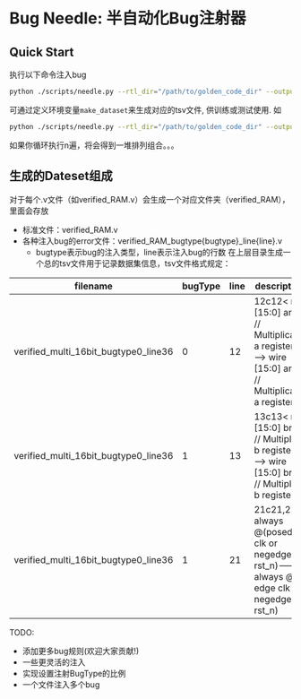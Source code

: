 # Bug Needle: 半自动化Bug注射器

## Quick Start

执行以下命令注入bug
```bash
python ./scripts/needle.py --rtl_dir="/path/to/golden_code_dir" --output_dir="/path/to/output_dir"
```

可通过定义环境变量`make_dataset`来生成对应的tsv文件, 供训练或测试使用. 如
```bash
python ./scripts/needle.py --rtl_dir="/path/to/golden_code_dir" --output_dir="/path/to/output_dir" --make_dataset
```

如果你循环执行n遍，将会得到一堆排列组合。。。

## 生成的Dateset组成
对于每个.v文件（如verified_RAM.v）会生成一个对应文件夹（verified_RAM），里面会存放

- 标准文件：verified_RAM.v
- 各种注入bug的error文件：verified_RAM_bugtype{bugtype}_line{line}.v
  - bugtype表示bug的注入类型，line表示注入bug的行数
  在上层目录生成一个总的tsv文件用于记录数据集信息，tsv文件格式规定：

filename            | bugType | line  | description
------------------  | -----   | ----- | ------------
verified_multi_16bit_bugtype0_line36       | 0       | 12    |    12c12< reg [15:0] areg;    // Multiplicand a register.---> wire [15:0] areg;    // Multiplicand a register.
verified_multi_16bit_bugtype0_line36       | 1       | 13    |    13c13< reg [15:0] breg;    // Multiplier b register.---> wire [15:0] breg;    // Multiplier b register.    
verified_multi_16bit_bugtype0_line36 | 1       | 21    |    21c21,22< always @(posedge clk or negedge rst_n)---> always @(> edge clk or negedge rst_n)      


TODO:
* 添加更多bug规则(欢迎大家贡献!)
* 一些更灵活的注入
* 实现设置注射BugType的比例
* 一个文件注入多个bug
